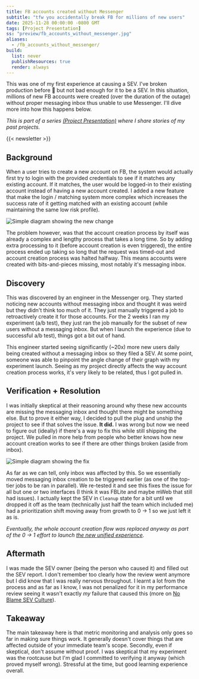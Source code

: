 ```yaml
---
title: FB accounts created without Messenger
subtitle: "tfw you accidentally break FB for millions of new users"
date: 2025-11-28 00:00:00 -0800 GMT
tags: [Project Presentation]
ss: "preview/fb_accounts_without_messenger.jpg"
aliases:
  - /fb_accounts_without_messenger/
build:
  list: never
  publishResources: true
  render: always
---
```


This was one of my first experience at causing a SEV. I've broken production before 🫣 but not bad enough for it to be a SEV. In this situation, millions of new FB accounts were created (over the duration of the outage) without proper messaging inbox thus unable to use Messenger. I'll dive more into how this happens below.

_This is part of a series [(Project Presentation)](/blog/project-presentation/) where I share stories of my past projects._

{{< newsletter >}}

## Background

When a user tries to create a new account on FB, the system would actually first try to login with the provided credentials to see if it matches any existing account. If it matches, the user would be logged-in to their existing account instead of having a new account created. I added a new feature that make the login / matching system more complex which increases the success rate of it getting matched with an existing account (while maintaining the same low risk profile).

![](/blog/img/fb_account_without_messenger_1.png "Simple diagram showing the new change")

The problem however, was that the account creation process by itself was already a complex and lengthy process that takes a long time. So by adding extra processing to it (before account creation is even triggered), the entire process ended up taking so long that the request was timed-out and account creation process was halted halfway. This means accounts were created with bits-and-pieces missing, most notably it's messaging inbox.

## Discovery

This was discovered by an engineer in the Messenger org. They started noticing new accounts without messaging inbox and thought it was weird but they didn't think too much of it. They just manually triggered a job to retroactively create it for those accounts. For the 2 weeks I ran my experiment (a/b test), they just ran the job manually for the subset of new users without a messaging inbox. But when I launch the experience (due to successful a/b test), things got a bit out of hand.

This engineer started seeing significantly (~20x) more new users daily being created without a messaging inbox so they filed a SEV. At some point, someone was able to pinpoint the angle change of their graph with my experiment launch. Seeing as my project directly affects the way account creation process works, it's very likely to be related, thus I got pulled in.

## Verification + Resolution

I was initially skeptical at their reasoning around why these new accounts are missing the messaging inbox and thought there might be something else. But to prove it either way, I decided to pull the plug and unship the project to see if that solves the issue. **It did.** I was wrong but now we need to figure out (ideally) if there's a way to fix this while still shipping the project. We pulled in more help from people who better knows how new account creation works to see if there are other things broken (aside from inbox).

![](/blog/img/fb_account_without_messenger_2.png "Simple diagram showing the fix")

As far as we can tell, only inbox was affected by this. So we essentially moved messaging inbox creation to be triggered earlier (as one of the top-tier jobs to be ran in parallel). We re-tested it and see this fixes the issue for all but one or two interfaces (I think it was FBLite and maybe mWeb that still had issues). I actually kept the SEV in `Cleanup` state for a bit until we dropped it off as the team (technically just half the team which included me) had a prioritization shift moving away from growth to 0 -> 1 so we just left it as is.

_Eventually, the whole account creation flow was replaced anyway as part of the 0 -> 1 effort to launch [the new unified experience](https://about.fb.com/news/2022/09/accounts-center-facebook-and-instagram/)._

## Aftermath

I was made the SEV owner (being the person who caused it) and filled out the SEV report. I don't remember too clearly how the review went anymore but I did know that I was really nervous throughout. I learnt a lot from the process and as far as I know, I was not penalized for it in my performance review seeing it wasn't exactly _my_ failure that caused this (more on [No Blame SEV Culture](/blog/2025-05-30-no-blame-sev-culture/)).

## Takeaway

The main takeaway here is that metric monitoring and analysis only goes so far in making sure things work. It generally doesn't cover things that are affected outside of your immediate team's scope. Secondly, even if skeptical, don't assume without proof. I was skeptical that my experiment was the rootcause but I'm glad I committed to verifying it anyway (which proved myself wrong). Stressful at the time, but good learning experience overall.